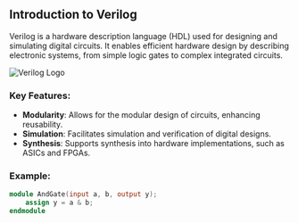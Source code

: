 ## Introduction to Verilog

Verilog is a hardware description language (HDL) used for designing and simulating digital circuits. It enables efficient hardware design by describing electronic systems, from simple logic gates to complex integrated circuits.

![Verilog Logo]([https://upload.wikimedia.org/wikipedia/commons/thumb/3/3e/Verilog_Logo.svg/220px-Verilog_Logo.svg.png](https://www.google.com/search?q=verilog+logo&rlz=1C1VDKB_enLK1089LK1089&oq=Verilog+logo&gs_lcrp=EgZjaHJvbWUqBwgAEAAYgAQyBwgAEAAYgAQyCAgBEAAYFhgeMggIAhAAGBYYHjIICAMQABgWGB4yDQgEEAAYhgMYgAQYigUyDQgFEAAYhgMYgAQYigUyDQgGEAAYhgMYgAQYigUyDQgHEAAYhgMYgAQYigUyCggIEAAYgAQYogQyCggJEAAYgAQYogTSAQkzOTg0ajBqMTWoAgiwAgE&sourceid=chrome&ie=UTF-8#vhid=DcSq4O4tzgSGDM&vssid=l))

### Key Features:
- **Modularity**: Allows for the modular design of circuits, enhancing reusability.
- **Simulation**: Facilitates simulation and verification of digital designs.
- **Synthesis**: Supports synthesis into hardware implementations, such as ASICs and FPGAs.


### Example:
```verilog
module AndGate(input a, b, output y);
    assign y = a & b;
endmodule
